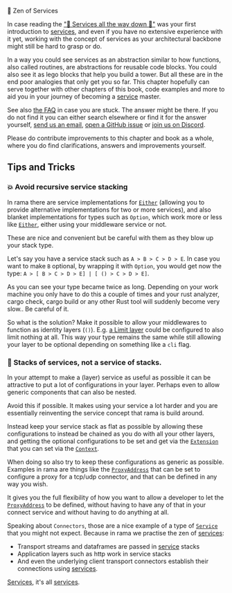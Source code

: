 🧘 Zen of Services

In case reading the ["🗼 Services all the way down 🐢"](./services_all_the_way_down.md) was your first introduction to [services][service],
and even if you have no extensive experience with it yet, working
with the concept of services as your architectural backbone might still
be hard to grasp or do.

In a way you could see services as an abstraction similar to how functions, also called routines, are abstractions for reusable code blocks. You could also see it as lego blocks that help you build a tower. But all these are in the end
poor analogies that only get you so far. This chapter hopefully can serve
together with other chapters of this book, code examples and more to
aid you in your journey of becoming a [service] master.

See also [the FAQ](../faq.md) in case you are stuck.
The answer might be there. If you do not find it you can
either search elsewhere or find it for the answer yourself, [send us an email][email],
[open a GitHub issue][gh-issue] or [join us on Discord][discord].

Please do contribute improvements to this chapter and book as a whole,
where you do find clarifications, answers and improvements yourself.

## Tips and Tricks

### 💥 Avoid recursive service stacking

In rama there are service implementations for [`Either`] (allowing you to
provide alternative implementations for two or more services),
and also blanket implementations for types such as `Option`, which work
more or less like [`Either`], either using your middleware service
or not.

These are nice and convenient but be careful with them as they blow up
your stack type.

Let's say you have a service stack such as `A > B > C > D > E`.
In case you want to make `B` optional, by wrapping it with `Option`,
you would get now the type: `A > [ B > C > D > E] | [ () > C > D > E]`.

As you can see your type became twice as long. Depending on your work machine
you only have to do this a couple of times and your rust analyzer, cargo check,
cargo build or any other Rust tool will suddenly become very slow.. Be careful of it.

So what is the solution? Make it possible to allow your middlewares to function
as identity layers (`()`). E.g. [a Limit layer] could be configured to also limit nothing at all. This way your type remains the same while still
allowing your layer to be optional depending on something like a `cli` flag.

### 🛞 Stacks of services, not a service of stacks.

In your attempt to make a (layer) service as useful as possible it can be
attractive to put a lot of configurations in your layer. Perhaps even
to allow generic components that can also be nested.

Avoid this if possible. It makes using your service a lot harder and
you are essentially reinventing the service concept that rama is build around.

Instead keep your service stack as flat as possible by allowing these configurations to instead be chained as you do with all your other layers,
and getting the optional configurations to be set and get via the [`Extension`]
that you can set via the [`Context`].

When doing so also try to keep these configurations as generic as possible.
Examples in rama are things like the [`ProxyAddress`] that can be set to configure
a proxy for a tcp/udp connector, and that can be defined in any way you wish.

It gives you the full flexibility of how you want to allow a developer to let
the [`ProxyAddress`] to be defined, without having to have any of that in your connect service and without having to do anything at all.

Speaking about `Connectors`, those are a nice example of a type of [`Service`][service] that you might not expect. Because in rama we practise the zen of [services][service]:

- Transport streams and dataframes are passed in [service] stacks
- Application layers such as http work in service stacks
- And even the underlying client transport connectors establish
  their connections using [services][service].

[Services][service], it's all [services][service].

[service]: https://ramaproxy.org/docs/rama/service/trait.Service.html
[`Either`]: https://ramaproxy.org/docs/rama/utils/combinators/index.html

[a Limit layer]: https://ramaproxy.org/docs/rama/service/layer/limit/struct.Limit.html

[`Extension`]: https://ramaproxy.org/docs/rama/service/context/struct.Extensions.html
[`Context`]: https://ramaproxy.org/docs/rama/service/context/struct.Context.html

[`ProxyAddress`]: https://ramaproxy.org/docs/rama/net/address/struct.ProxyAddress.html

[email]: mailto:glen@plabayo.tech
[gh-issue]: https://github.com/plabayo/rama/issues/new
[discord]: https://discord.gg/29EetaSYCD
